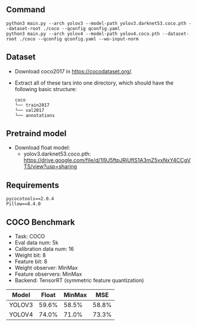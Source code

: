 ## Command
```
python3 main.py --arch yolov3 --model-path yolov3.darknet53.coco.pth --dataset-root ./coco --qconfig qconfig.yaml
python3 main.py --arch yolov4 --model-path yolov4.coco.pth --dataset-root ./coco --qconfig qconfig.yaml --wo-input-norm
```

## Dataset
- Download coco2017 in https://cocodataset.org/.

- Extract all of these tars into one directory, which should have the following basic structure:

  ```
  coco
  └── train2017
  └── val2017
  └── annotations
  ```

## Pretraind model

- Download float model:
    - yolov3.darknet53.coco.pth: https://drive.google.com/file/d/1I9J5ftpJRjUfIS1A3mZ5vxNxY4CCgVTS/view?usp=sharing

## Requirements
```
pycocotools==2.0.4
Pillow==8.4.0
```

## COCO Benchmark
- Task: COCO
- Eval data num: 5k
- Calibration data num: 16
- Weight bit: 8
- Feature bit: 8
- Weight observer: MinMax
- Feature observers: MinMax
- Backend: TensorRT (symmetric feature quantization)

|Model|Float|MinMax|MSE|
|-----|-----|-----|-----|
|YOLOV3|59.6%|58.5%|58.8%|
|YOLOV4|74.0%|71.0%|73.3%|